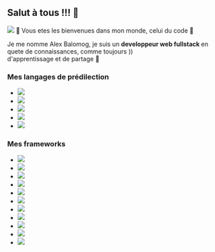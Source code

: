 ## Salut à tous !!! 👋
<img src="https://images.pexels.com/photos/7919/pexels-photo.jpg?auto=compress&cs=tinysrgb&dpr=2&w=500">
🤟 Vous etes les bienvenues dans mon monde, celui du code 🤟

Je me nomme Alex Balomog, je suis un <b> developpeur web fullstack </b> en quete de connaissances, comme toujours )) \
  d'apprentissage et de partage :space_invader:
  
### Mes langages de prédilection
<ul>
  <li> <img src="https://img.shields.io/badge/javascript-%23323330.svg?style=for-the-badge&logo=javascript&logoColor=%23F7DF1E"> </li>
  <li> <img src="https://img.shields.io/badge/ruby-%23CC342D.svg?style=for-the-badge&logo=ruby&logoColor=white"> </li>
  <li> <img src="https://img.shields.io/badge/typescript-%23007ACC.svg?style=for-the-badge&logo=typescript&logoColor=white"> </li>
  <li> <img src="https://img.shields.io/badge/html5-%23E34F26.svg?style=for-the-badge&logo=html5&logoColor=white"> </li>
  <li> <img src="https://img.shields.io/badge/css3-%231572B6.svg?style=for-the-badge&logo=css3&logoColor=white"> </li>
</ul>

### Mes frameworks
<ul>
  <li> <img src="https://img.shields.io/badge/bootstrap-%23563D7C.svg?style=for-the-badge&logo=bootstrap&logoColor=white"> </li>
  <li> <img src="https://img.shields.io/badge/JWT-black?style=for-the-badge&logo=JSON%20web%20tokens"> </li>
  <li> <img src="https://img.shields.io/badge/rails-%23CC0000.svg?style=for-the-badge&logo=ruby-on-rails&logoColor=white"> </li>
  <li> <img src="https://img.shields.io/badge/react-%2320232a.svg?style=for-the-badge&logo=react&logoColor=%2361DAFB"> </li>
  <li> <img src="https://img.shields.io/badge/Next-black?style=for-the-badge&logo=next.js&logoColor=white"> </li>
  <li> <img src="https://img.shields.io/badge/node.js-6DA55F?style=for-the-badge&logo=node.js&logoColor=white"></li>
  <li> <img src="https://img.shields.io/badge/strapi-%232E7EEA.svg?style=for-the-badge&logo=strapi&logoColor=white"> </li>
  <li> <img src="https://img.shields.io/badge/tailwindcss-%2338B2AC.svg?style=for-the-badge&logo=tailwind-css&logoColor=white"> </li>
  <li> <img src="https://img.shields.io/badge/React_Router-CA4245?style=for-the-badge&logo=react-router&logoColor=white"> </li>
  <li> <img src="https://img.shields.io/badge/redux-%23593d88.svg?style=for-the-badge&logo=redux&logoColor=white"> </li>
  <li> <img src="https://img.shields.io/badge/SASS-hotpink.svg?style=for-the-badge&logo=SASS&logoColor=white"> </li>
</ul>



<!--
**todplaz/todplaz** is a ✨ _special_ ✨ repository because its `README.md` (this file) appears on your GitHub profile.

Here are some ideas to get you started:

- 🔭 I’m currently working on ...
- 🌱 I’m currently learning ...
- 👯 I’m looking to collaborate on ...
- 🤔 I’m looking for help with ...
- 💬 Ask me about ...
- 📫 How to reach me: ...
- 😄 Pronouns: ...
- ⚡ Fun fact: ...
-->
